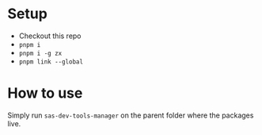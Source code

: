 # Setup

- Checkout this repo
- `pnpm i`
- `pnpm i -g zx`
- `pnpm link --global`

# How to use

Simply run `sas-dev-tools-manager` on the parent folder where the packages live.
